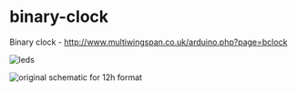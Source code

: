 # binary-clock
Binary clock - http://www.multiwingspan.co.uk/arduino.php?page=bclock

![leds](http://www.multiwingspan.co.uk/images/arduino/btime2.png)

![original schematic for 12h format](http://www.multiwingspan.co.uk/images/arduino/bclock_bb.png)
